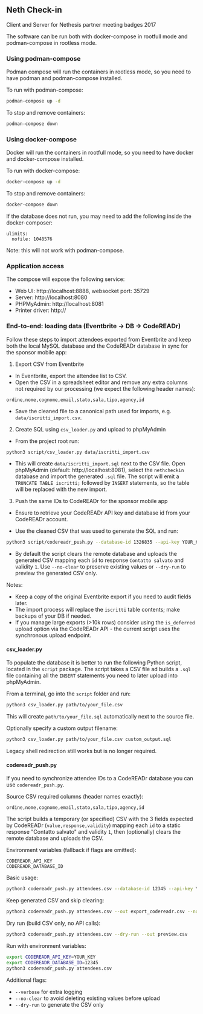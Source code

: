 ## Neth Check-in

Client and Server for Nethesis partner meeting badges 2017

The software can be run both with docker-compose in rootfull mode and podman-compose in rootless mode.

### Using podman-compose

Podman compose will run the containers in rootless mode, so you need to have podman and podman-compose installed.

To run with podman-compose:
```bash
podman-compose up -d
```

To stop and remove containers:
```bash
podman-compose down
```

### Using docker-compose

Docker will run the containers in rootfull mode, so you need to have docker and docker-compose installed.

To run with docker-compose:
```bash
docker-compose up -d
```

To stop and remove containers:
```bash
docker-compose down
```

If the database does not run, you may need to add the following inside the docker-composer:
```
ulimits:
  nofile: 1048576
```

Note: this will not work with podman-compose.

### Application access

The compose will expose the following service:
- Web UI: http://localhost:8888, websocket port: 35729
- Server: http://localhost:8080
- PHPMyAdmin: http://localhost:8081
- Printer driver: http://



### End-to-end: loading data (Eventbrite -> DB -> CodeREADr)

Follow these steps to import attendees exported from Eventbrite and keep both the local MySQL database and the CodeREADr database in sync for the sponsor mobile app:

1. Export CSV from Eventbrite

  - In Eventbrite, export the attendee list to CSV.
  - Open the CSV in a spreadsheet editor and remove any extra columns not required by our processing (we expect the following header names):

```
ordine,nome,cognome,email,stato,sala,tipo,agency,id
```

  - Save the cleaned file to a canonical path used for imports, e.g. `data/iscritti_import.csv`.

2. Create SQL using `csv_loader.py` and upload to phpMyAdmin

  - From the project root run:

```bash
python3 script/csv_loader.py data/iscritti_import.csv
```

  - This will create `data/iscritti_import.sql` next to the CSV file. Open phpMyAdmin (default: http://localhost:8081), select the `nethcheckin` database and import the generated `.sql` file. The script will emit a `TRUNCATE TABLE iscritti;` followed by `INSERT` statements, so the table will be replaced with the new import.

3. Push the same IDs to CodeREADr for the sponsor mobile app

  - Ensure to retrieve your CodeREADr API key and database id from your CodeREADr account.

  - Use the cleaned CSV that was used to generate the SQL and run:

```bash
python3 script/codereadr_push.py --database-id 1326835 --api-key YOUR_KEY data/iscritti_import.csv
```

  - By default the script clears the remote database and uploads the generated CSV mapping each `id` to response `Contatto salvato` and validity `1`. Use `--no-clear` to preserve existing values or `--dry-run` to preview the generated CSV only.

Notes:
 - Keep a copy of the original Eventbrite export if you need to audit fields later.
 - The import process will replace the `iscritti` table contents; make backups of your DB if needed.
 - If you manage large exports (>10k rows) consider using the `is_deferred` upload option via the CodeREADr API - the current script uses the synchronous upload endpoint.

#### csv_loader.py

To populate the database it is better to run the following Python script, located in the `script` package.
The script takes a CSV file ad builds a `.sql` file containing all the `INSERT` statements you need to later upload into phpMyAdmin.

From a terminal, go into the `script` folder and run:
```bash
python3 csv_loader.py path/to/your_file.csv
```
This will create `path/to/your_file.sql` automatically next to the source file.

Optionally specify a custom output filename:
```bash
python3 csv_loader.py path/to/your_file.csv custom_output.sql
```
Legacy shell redirection still works but is no longer required.

#### codereadr_push.py

If you need to synchronize attendee IDs to a CodeREADr database you can use `codereadr_push.py`.

Source CSV required columns (header names exactly):
```
ordine,nome,cognome,email,stato,sala,tipo,agency,id
```

The script builds a temporary (or specified) CSV with the 3 fields expected by CodeREADr (`value,response,validity`) mapping each `id` to a static response "Contatto salvato" and validity `1`, then (optionally) clears the remote database and uploads the CSV.

Environment variables (fallback if flags are omitted):
```
CODEREADR_API_KEY
CODEREADR_DATABASE_ID
```

Basic usage:
```bash
python3 codereadr_push.py attendees.csv --database-id 12345 --api-key YOUR_KEY
```

Keep generated CSV and skip clearing:
```bash
python3 codereadr_push.py attendees.csv --out export_codereadr.csv --no-clear --api-key YOUR_KEY --database-id 12345
```

Dry run (build CSV only, no API calls):
```bash
python3 codereadr_push.py attendees.csv --dry-run --out preview.csv
```

Run with environment variables:
```bash
export CODEREADR_API_KEY=YOUR_KEY
export CODEREADR_DATABASE_ID=12345
python3 codereadr_push.py attendees.csv
```

Additional flags:
- `--verbose` for extra logging
- `--no-clear` to avoid deleting existing values before upload
- `--dry-run` to generate the CSV only